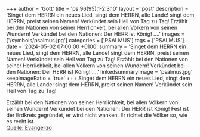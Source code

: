 +++
author = 'Gott'
title = 'ps 96(95),1-2.3.10'
layout = 'post'
description = 'Singet dem HERRN ein neues Lied,  singt dem HERRN, alle Lande! singt dem HERRN, preist seinen Namen!  Verkündet sein Heil von Tag zu Tag!  Erzählt bei den Nationen von seiner Herrlichkeit,  bei allen Völkern von seinen Wundern! Verkündet bei den Nationen: Der HERR ist König!  ....'
images = ['/symbols/psalmus.jpg']
categories = ['PSALMUS']
tags = ['PSALMUS']
date = '2024-05-02 07:00:00 +0100'
summary = 'Singet dem HERRN ein neues Lied,  singt dem HERRN, alle Lande! singt dem HERRN, preist seinen Namen!  Verkündet sein Heil von Tag zu Tag!  Erzählt bei den Nationen von seiner Herrlichkeit,  bei allen Völkern von seinen Wundern! Verkündet bei den Nationen: Der HERR ist König!  ....'
linkedsummaryImage = 'psalmus.jpg'
keepImageRatio = 'true'
+++
Singet dem HERRN ein neues Lied, 
singt dem HERRN, alle Lande!
singt dem HERRN, preist seinen Namen! 
Verkündet sein Heil von Tag zu Tag!

Erzählt bei den Nationen von seiner Herrlichkeit, 
bei allen Völkern von seinen Wundern!
Verkündet bei den Nationen: Der HERR ist König! 
Fest ist der Erdkreis gegründet, er wird nicht wanken.<!--more--> 
Er richtet die Völker so, wie es recht ist.<br> [Quelle: Evangelizo](https://evangeliumtagfuertag.org/DE/gospel)